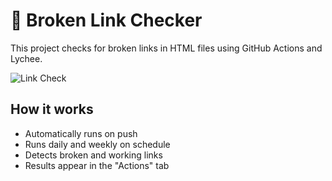 # 🔗 Broken Link Checker

This project checks for broken links in HTML files using GitHub Actions and Lychee.

![Link Check](https://github.com/Nitinsorout01/htmlproject/actions/workflows/link-check.yml/badge.svg)


## How it works

- Automatically runs on push
- Runs daily and weekly on schedule
- Detects broken and working links
- Results appear in the "Actions" tab
